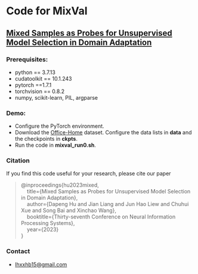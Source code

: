 # Code for **MixVal**

## [**Mixed Samples as Probes for Unsupervised Model Selection in Domain Adaptation**](https://openreview.net/forum?id=ackajXqei2)

### Prerequisites:
- python == 3.7.13 
- cudatoolkit == 10.1.243
- pytorch ==1.7.1
- torchvision == 0.8.2
- numpy, scikit-learn, PIL, argparse

### Demo:

- Configure the PyTorch environment.
- Download the [Office-Home](https://www.hemanthdv.org/officeHomeDataset.html) dataset. Configure the data lists in **data** and the checkpoints in **ckpts**.
- Run the code in **mixval_run0.sh**.


### Citation

If you find this code useful for your research, please cite our paper

> @inproceedings{hu2023mixed,  
> &nbsp; &nbsp;  title={Mixed Samples as Probes for Unsupervised Model Selection in Domain Adaptation},  
> &nbsp; &nbsp;  author={Dapeng Hu and Jian Liang and Jun Hao Liew and Chuhui Xue and Song Bai and Xinchao Wang},  
> &nbsp; &nbsp;  booktitle={Thirty-seventh Conference on Neural Information Processing Systems},   
> &nbsp; &nbsp;  year={2023}  
> }

### Contact

- [lhxxhb15@gmail.com](lhxxhb15@gmail.com)
